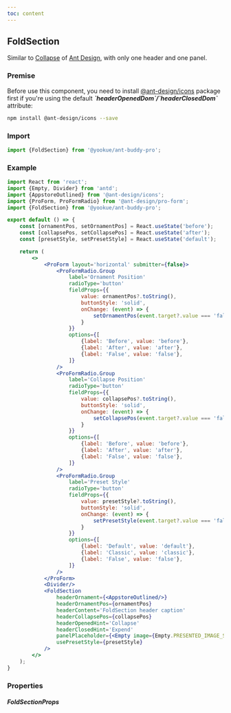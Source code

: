 ```yaml
---
toc: content
---
```


## FoldSection

Similar to [Collapse](https://4x.ant.design/components/collapse/) of [Ant Design](https://ant.design/), with only one header and one panel.

### Premise

<Alert type='info'>
  Before use this component, you need to install <a href='https://github.com/ant-design/ant-design-icons' target='_blank'>@ant-design/icons</a> package first if you're using the default <b><i>`headerOpenedDom`/`headerClosedDom`</i></b> attribute:
</Alert>

```bash
npm install @ant-design/icons --save
```

### Import

```jsx | pure
import {FoldSection} from '@yookue/ant-buddy-pro';
```

### Example

```jsx
import React from 'react';
import {Empty, Divider} from 'antd';
import {AppstoreOutlined} from '@ant-design/icons';
import {ProForm, ProFormRadio} from '@ant-design/pro-form';
import {FoldSection} from '@yookue/ant-buddy-pro';

export default () => {
    const [ornamentPos, setOrnamentPos] = React.useState('before');
    const [collapsePos, setCollapsePos] = React.useState('after');
    const [presetStyle, setPresetStyle] = React.useState('default');

    return (
        <>
            <ProForm layout='horizontal' submitter={false}>
                <ProFormRadio.Group
                    label='Ornament Position'
                    radioType='button'
                    fieldProps={{
                        value: ornamentPos?.toString(),
                        buttonStyle: 'solid',
                        onChange: (event) => {
                            setOrnamentPos(event.target?.value === 'false' ? false : event.target?.value);
                        }
                    }}
                    options={[
                        {label: 'Before', value: 'before'},
                        {label: 'After', value: 'after'},
                        {label: 'False', value: 'false'},
                    ]}
                />
                <ProFormRadio.Group
                    label='Collapse Position'
                    radioType='button'
                    fieldProps={{
                        value: collapsePos?.toString(),
                        buttonStyle: 'solid',
                        onChange: (event) => {
                            setCollapsePos(event.target?.value === 'false' ? false : event.target?.value);
                        }
                    }}
                    options={[
                        {label: 'Before', value: 'before'},
                        {label: 'After', value: 'after'},
                        {label: 'False', value: 'false'},
                    ]}
                />
                <ProFormRadio.Group
                    label='Preset Style'
                    radioType='button'
                    fieldProps={{
                        value: presetStyle?.toString(),
                        buttonStyle: 'solid',
                        onChange: (event) => {
                            setPresetStyle(event.target?.value === 'false' ? false : event.target?.value);
                        }
                    }}
                    options={[
                        {label: 'Default', value: 'default'},
                        {label: 'Classic', value: 'classic'},
                        {label: 'False', value: 'false'},
                    ]}
                />
            </ProForm>
            <Divider/>
            <FoldSection
                headerOrnament={<AppstoreOutlined/>}
                headerOrnamentPos={ornamentPos}
                headerContent='FoldSection header caption'
                headerCollapsePos={collapsePos}
                headerOpenedHint='Collapse'
                headerClosedHint='Expend'
                panelPlaceholder={<Empty image={Empty.PRESENTED_IMAGE_SIMPLE} description='No data'/>}
                usePresetStyle={presetStyle}
            />
        </>
    );
}
```

### Properties

##### FoldSectionProps

<API src="@/layout/FoldSection/index.tsx" hideTitle></API>

